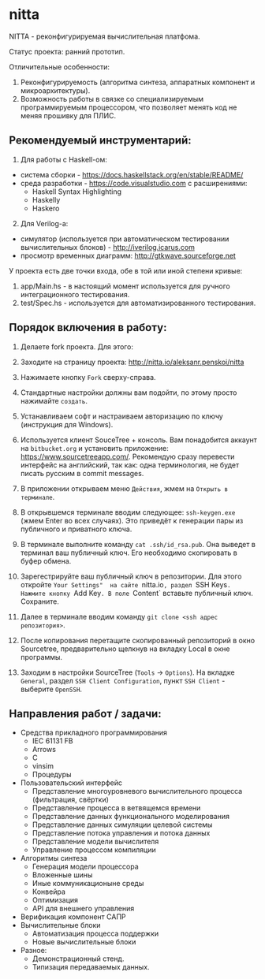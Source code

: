 # nitta
NITTA - реконфигурируемая вычислительная платфома.

Статус проекта: ранний прототип.

Отличительные особенности:
1. Реконфигурируемость (алгоритма синтеза, аппаратных компонент и микроархитектуры).
2. Возможность работы в связке со специализируемым программируемым процессором, что позволяет 
   менять код не меняя прошивку для ПЛИС.

## Рекомендуемый инструментарий:
1. Для работы с Haskell-ом:
  - система сборки - https://docs.haskellstack.org/en/stable/README/
  - среда разработки - https://code.visualstudio.com с расширениями:
      - Haskell Syntax Highlighting
      - Haskelly
      - Haskero
2. Для Verilog-а:
  - симулятор (используется при автоматическом тестировании вычислительных блоков) - 
    http://iverilog.icarus.com
  - просмотр временных диаграмм: http://gtkwave.sourceforge.net

У проекта есть две точки входа, обе в той или иной степени кривые:
1. app/Main.hs - в настоящий момент используется для ручного интеграционного тестирования.
2. test/Spec.hs - используется для автоматизированного тестирования.

## Порядок включения в работу:
1. Делаете fork проекта. Для этого:
  1. Заходите на страницу проекта: http://nitta.io/aleksanr.penskoi/nitta
  2. Нажимаете кнопку `Fork` сверху-справа.
  3. Стандартные настройки должны вам подойти, по этому просто нажимайте `создать`.

2. Устанавливаем софт и настраиваем авторизацию по ключу (инструкция для Windows).
  1. Используется клиент SouceTree + консоль. Вам понадобится аккаунт на `bitbucket.org` 
     и установить приложение: https://www.sourcetreeapp.com/. Рекомендую сразу перевести 
     интерфейс на английский, так как: одна терминология, не будет писать русским в commit messages.
  2. В приложении открываем меню `Действия`, жмем на `Открыть в терминале`.
  3. В открывшемся терминале вводим следующее: `ssh-keygen.exe` (жмем Enter во всех случаях).
     Это приведёт к генерации пары из публичного и приватного ключа. 
  4. В терминале выполните команду `cat .ssh/id_rsa.pub`. Она выведет в терминал ваш публичный ключ.
     Его необходимо скопировать в буфер обмена.
  5. Зарегестрируйте ваш публичный ключ в репозитории. Для этого откройте `Your Settings" 
     на сайте `nitta.io`, раздел `SSH Keys`. Нажмите кнопку `Add Key`. В поле `Content` 
     вставьте публичный ключ. Сохраните.
  6. Далее в терминале вводим команду `git clone <ssh адрес репозитория>`.
  7. После копирования перетащите скопированный репозиторий в окно Sourcetree, предварительно 
     щелкнув на вкладку Local в окне программы.
  8. Заходим в настройки SourceTree (`Tools` -> `Options`). На вкладке `General`, раздел 
     `SSH Client Configuration`, пункт `SSH Client` - выберите `OpenSSH`.

## Направления работ / задачи:
- Средства прикладного программирования
  - IEC 61131 FB
  - Arrows
  - C
  - vinsim
  - Процедуры
- Пользовательский интерфейс
  - Представление многоуровневого вычислительного процесса (фильтрация, свёртки)
  - Представление процесса в ветвящемся времени
  - Представление данных функционального моделирования
  - Представление данных симуляции целевой системы
  - Представление потока управления и потока данных
  - Представление модели вычислителя
  - Управление процессом компиляции
- Алгоритмы синтеза
  - Генерация модели процессора
  - Вложенные шины
  - Иные коммуникационыне среды
  - Конвейра
  - Оптимизация
  - API для внешнего управления
- Верификация компонент САПР
- Вычислительные блоки
  - Автоматизация процесса поддержки
  - Новые вычислительные блоки
- Разное:
  - Демонстрационный стенд.
  - Типизация передаваемых данных.
